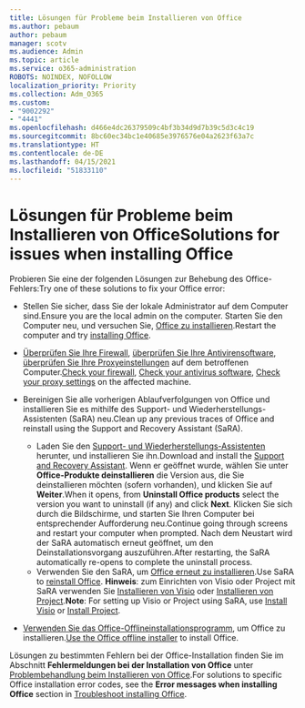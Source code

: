 ```yaml
---
title: Lösungen für Probleme beim Installieren von Office
ms.author: pebaum
author: pebaum
manager: scotv
ms.audience: Admin
ms.topic: article
ms.service: o365-administration
ROBOTS: NOINDEX, NOFOLLOW
localization_priority: Priority
ms.collection: Adm_O365
ms.custom:
- "9002292"
- "4441"
ms.openlocfilehash: d466e4dc26379509c4bf3b34d9d7b39c5d3c4c19
ms.sourcegitcommit: 8bc60ec34bc1e40685e3976576e04a2623f63a7c
ms.translationtype: HT
ms.contentlocale: de-DE
ms.lasthandoff: 04/15/2021
ms.locfileid: "51833110"
---
```

# <a name="solutions-for-issues-when-installing-office"></a><span data-ttu-id="b4f32-102">Lösungen für Probleme beim Installieren von Office</span><span class="sxs-lookup"><span data-stu-id="b4f32-102">Solutions for issues when installing Office</span></span>

<span data-ttu-id="b4f32-103">Probieren Sie eine der folgenden Lösungen zur Behebung des Office-Fehlers:</span><span class="sxs-lookup"><span data-stu-id="b4f32-103">Try one of these solutions to fix your Office error:</span></span>

- <span data-ttu-id="b4f32-104">Stellen Sie sicher, dass Sie der lokale Administrator auf dem Computer sind.</span><span class="sxs-lookup"><span data-stu-id="b4f32-104">Ensure you are the local admin on the computer.</span></span> <span data-ttu-id="b4f32-105">Starten Sie den Computer neu, und versuchen Sie, [Office zu installieren](https://portal.office.com/OLS/MySoftware.aspx).</span><span class="sxs-lookup"><span data-stu-id="b4f32-105">Restart the computer and try [installing Office](https://portal.office.com/OLS/MySoftware.aspx).</span></span>

- <span data-ttu-id="b4f32-106">[Überprüfen Sie Ihre Firewall](https://support.office.com/article/unlicensed-product-and-activation-errors-in-office-0d23d3c0-c19c-4b2f-9845-5344fedc4380#bkmk_checkfirewall), [überprüfen Sie Ihre Antivirensoftware](https://support.office.com/article/unlicensed-product-and-activation-errors-in-office-0d23d3c0-c19c-4b2f-9845-5344fedc4380#bkmk_checkav), [überprüfen Sie Ihre Proxyeinstellungen](https://support.office.com/article/unlicensed-product-and-activation-errors-in-office-0d23d3c0-c19c-4b2f-9845-5344fedc4380#bkmk_checkproxy) auf dem betroffenen Computer.</span><span class="sxs-lookup"><span data-stu-id="b4f32-106">[Check your firewall](https://support.office.com/article/unlicensed-product-and-activation-errors-in-office-0d23d3c0-c19c-4b2f-9845-5344fedc4380#bkmk_checkfirewall), [Check your antivirus software](https://support.office.com/article/unlicensed-product-and-activation-errors-in-office-0d23d3c0-c19c-4b2f-9845-5344fedc4380#bkmk_checkav), [Check your proxy settings](https://support.office.com/article/unlicensed-product-and-activation-errors-in-office-0d23d3c0-c19c-4b2f-9845-5344fedc4380#bkmk_checkproxy) on the affected machine.</span></span>

- <span data-ttu-id="b4f32-107">Bereinigen Sie alle vorherigen Ablaufverfolgungen von Office und installieren Sie es mithilfe des Support- und Wiederherstellungs-Assistenten (SaRA) neu.</span><span class="sxs-lookup"><span data-stu-id="b4f32-107">Clean up any previous traces of Office and reinstall using the Support and Recovery Assistant (SaRA).</span></span> 

    - <span data-ttu-id="b4f32-108">Laden Sie den [Support- und Wiederherstellungs-Assistenten](https://aka.ms/SARA-OfficeUninstall-Alchemy) herunter, und installieren Sie ihn.</span><span class="sxs-lookup"><span data-stu-id="b4f32-108">Download and install the [Support and Recovery Assistant](https://aka.ms/SARA-OfficeUninstall-Alchemy).</span></span> <span data-ttu-id="b4f32-109">Wenn er geöffnet wurde, wählen Sie unter **Office-Produkte deinstallieren** die Version aus, die Sie deinstallieren möchten (sofern vorhanden), und klicken Sie auf **Weiter**.</span><span class="sxs-lookup"><span data-stu-id="b4f32-109">When it opens, from **Uninstall Office products** select the version you want to uninstall (if any) and click **Next**.</span></span> <span data-ttu-id="b4f32-110">Klicken Sie sich durch die Bildschirme, und starten Sie Ihren Computer bei entsprechender Aufforderung neu.</span><span class="sxs-lookup"><span data-stu-id="b4f32-110">Continue going through screens and restart your computer when prompted.</span></span> <span data-ttu-id="b4f32-111">Nach dem Neustart wird der SaRA automatisch erneut geöffnet, um den Deinstallationsvorgang auszuführen.</span><span class="sxs-lookup"><span data-stu-id="b4f32-111">After restarting, the SaRA automatically re-opens to complete the uninstall process.</span></span>
    - <span data-ttu-id="b4f32-112">Verwenden Sie den SaRA, um [Office erneut zu installieren](https://aka.ms/sara-officeinstall).</span><span class="sxs-lookup"><span data-stu-id="b4f32-112">Use SaRA to [reinstall Office](https://aka.ms/sara-officeinstall).</span></span> <span data-ttu-id="b4f32-113">**Hinweis**: zum Einrichten von Visio oder Project mit SaRA verwenden Sie [Installieren von Visio](https://aka.ms/SaRA-VisioSetupScenario) oder [Installieren von Project](https://aka.ms/SaRA-ProjectSetupScenario).</span><span class="sxs-lookup"><span data-stu-id="b4f32-113">**Note**: For setting up Visio or Project using SaRA, use [Install Visio](https://aka.ms/SaRA-VisioSetupScenario) or [Install Project](https://aka.ms/SaRA-ProjectSetupScenario).</span></span>  

- <span data-ttu-id="b4f32-114">[Verwenden Sie das Office-Offlineinstallationsprogramm](https://support.office.com/article/f0a85fe7-118f-41cb-a791-d59cef96ad1c?wt.mc_id=Alchemy_ClientDIA), um Office zu installieren.</span><span class="sxs-lookup"><span data-stu-id="b4f32-114">[Use the Office offline installer](https://support.office.com/article/f0a85fe7-118f-41cb-a791-d59cef96ad1c?wt.mc_id=Alchemy_ClientDIA) to install Office.</span></span>

<span data-ttu-id="b4f32-115">Lösungen zu bestimmten Fehlern bei der Office-Installation finden Sie im Abschnitt **Fehlermeldungen bei der Installation von Office** unter [Problembehandlung beim Installieren von Office](https://support.office.com/article/35ff2def-e0b2-4dac-9784-4cf212c1f6c2#BKMK_ErrorMessages).</span><span class="sxs-lookup"><span data-stu-id="b4f32-115">For solutions to specific Office installation error codes, see the **Error messages when installing Office** section in [Troubleshoot installing Office](https://support.office.com/article/35ff2def-e0b2-4dac-9784-4cf212c1f6c2#BKMK_ErrorMessages).</span></span>

